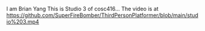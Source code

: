 I am Brian Yang
This is Studio 3 of cosc416...
The video is at https://github.com/SuperFireBomber/ThirdPersonPlatformer/blob/main/studio%203.mp4
